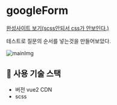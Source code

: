 # googleForm

<a href="https://firsthandcraft.github.io/googleForm/">완성사이트 보기(scss안되서 css가 안보인다.)</a>

테스트로 질문의 순서를 넣는것을 만들어보았다.

![mainImg](https://github.com/firsthandcraft/googleForm/assets/97497153/7857684f-770a-4b8c-b141-e42d2b5cbae1)

## :wrench: 사용 기술 스택
- 버전 vue2 CDN
- scss

